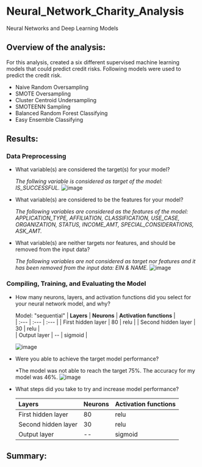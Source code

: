 # Neural_Network_Charity_Analysis
Neural Networks and Deep Learning Models

## Overview of the analysis:
For this analysis, created a six different supervised machine learning models that could predict credit risks. Following models were used to predict the credit risk.

 * Naive Random Oversampling
 * SMOTE Oversampling
 * Cluster Centroid Undersampling
 * SMOTEENN Sampling
 * Balanced Random Forest Classifying
 * Easy Ensemble Classifying

## Results:
### Data Preprocessing
  * What variable(s) are considered the target(s) for your model?
  
    *The follwing variable is considered as target of the model: IS_SUCCESSFUL.*
  ![image](https://user-images.githubusercontent.com/79486450/125225347-27c69280-e29d-11eb-8dfa-ac6261ff4205.png)

  * What variable(s) are considered to be the features for your model?

    *The following variables are considered as the features of the model: APPLICATION_TYPE, AFFILIATION, CLASSIFICATION, USE_CASE, ORGANIZATION, STATUS, INCOME_AMT, SPECIAL_CONSIDERATIONS, ASK_AMT.*

  * What variable(s) are neither targets nor features, and should be removed from the input data?

    *The following variables are not considered as target nor features and it has been removed from the input data: EIN & NAME.*
   ![image](https://user-images.githubusercontent.com/79486450/125226294-cbfd0900-e29e-11eb-9d1e-77434114cc50.png)

### Compiling, Training, and Evaluating the Model
  * How many neurons, layers, and activation functions did you select for your neural network model, and why?
    
    Model: "sequential"
    |  **Layers**  |  **Neurons**  |  **Activation functions**  |                                            
    |  :---  |  :---  |  :---  |
    |  First hidden layer  |  80  |  relu  | 
    |  Second hidden layer  |  30  |  relu  |   
    |  Output layer  |  --  |  sigmoid  |
    
    ![image](https://user-images.githubusercontent.com/79486450/125226453-1ed6c080-e29f-11eb-9330-f2941e584e91.png)

  * Were you able to achieve the target model performance?
    
    *The model was not able to reach the target 75%. The accuracy for my model was 46%.
    ![image](https://user-images.githubusercontent.com/79486450/125227412-dc15e800-e2a0-11eb-8b2f-3cd3bf6101aa.png)

  * What steps did you take to try and increase model performance?
  
    |  **Layers**  |  **Neurons**  |  **Activation functions**  |                                            
    |  :---  |  :---  |  :---  |
    |  First hidden layer  |  80  |  relu  | 
    |  Second hidden layer  |  30  |  relu  |   
    |  Output layer  |  --  |  sigmoid  |
    
    
## Summary:
